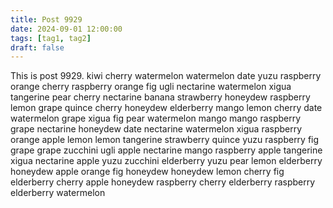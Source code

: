 ```yaml
---
title: Post 9929
date: 2024-09-01 12:00:00
tags: [tag1, tag2]
draft: false
---
```

This is post 9929.
kiwi
cherry
watermelon
watermelon
date
yuzu
raspberry
orange
cherry
raspberry
orange
fig
ugli
nectarine
watermelon
xigua
tangerine
pear
cherry
nectarine
banana
strawberry
honeydew
raspberry
lemon
grape
quince
cherry
honeydew
elderberry
mango
lemon
cherry
date
watermelon
grape
xigua
fig
pear
watermelon
mango
mango
raspberry
grape
nectarine
honeydew
date
nectarine
watermelon
xigua
raspberry
orange
apple
lemon
lemon
tangerine
strawberry
quince
yuzu
raspberry
fig
grape
grape
zucchini
ugli
apple
nectarine
mango
raspberry
apple
tangerine
xigua
nectarine
apple
yuzu
zucchini
elderberry
yuzu
pear
lemon
elderberry
honeydew
apple
orange
fig
honeydew
honeydew
lemon
cherry
fig
elderberry
cherry
apple
honeydew
raspberry
cherry
elderberry
raspberry
elderberry
watermelon
